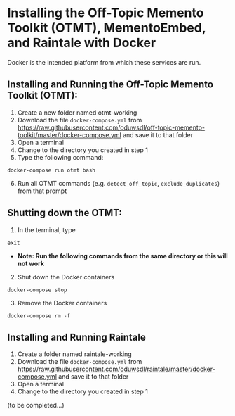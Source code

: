 # Installing the Off-Topic Memento Toolkit (OTMT), MementoEmbed, and Raintale with Docker

Docker is the intended platform from which these services are run.

## Installing and Running the Off-Topic Memento Toolkit (OTMT):

1. Create a new folder named otmt-working
2. Download the file `docker-compose.yml` from https://raw.githubusercontent.com/oduwsdl/off-topic-memento-toolkit/master/docker-compose.yml and save it to that folder
3. Open a terminal
4. Change to the directory you created in step 1
5. Type the following command:
```
docker-compose run otmt bash
```
6. Run all OTMT commands (e.g. `detect_off_topic`, `exclude_duplicates`) from that prompt

## Shutting down the OTMT:
1. In the terminal, type
```
exit
```
  * **Note: Run the following commands from the same directory or this will not work**

2. Shut down the Docker containers
```
docker-compose stop
```

3. Remove the Docker containers
```
docker-compose rm -f
```

## Installing and Running Raintale

1. Create a folder named raintale-working
2. Download the file `docker-compose.yml` from https://raw.githubusercontent.com/oduwsdl/raintale/master/docker-compose.yml and save it to that folder
3. Open a terminal
4. Change to the directory you created in step 1

(to be completed...)
